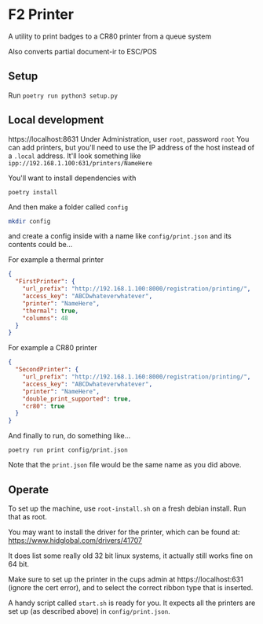 # F2 Printer

A utility to print badges to a CR80 printer from a queue system

Also converts partial document-ir to ESC/POS

## Setup

Run `poetry run python3 setup.py`

## Local development

https://localhost:8631
Under Administration, user `root`, password `root`
You can add printers, but you'll need to use the IP address of the host instead of a `.local` address.
It'll look something like `ipp://192.168.1.100:631/printers/NameHere`

You'll want to install dependencies with

```
poetry install
```

And then make a folder called `config`

```bash
mkdir config
```

and create a config inside with a name like `config/print.json` and its contents could be...

For example a thermal printer

```json
{
  "FirstPrinter": {
    "url_prefix": "http://192.168.1.100:8000/registration/printing/",
    "access_key": "ABCDwhateverwhatever",
    "printer": "NameHere",
    "thermal": true,
    "columns": 48
  }
}
```

For example a CR80 printer

```json
{
  "SecondPrinter": {
    "url_prefix": "http://192.168.1.160:8000/registration/printing/",
    "access_key": "ABCDwhateverwhatever",
    "printer": "NameHere",
    "double_print_supported": true,
    "cr80": true
  }
}
```

And finally to run, do something like...
```
poetry run print config/print.json
```

Note that the `print.json` file would be the same name as you did above.

## Operate

To set up the machine, use `root-install.sh` on a fresh debian install.
Run that as root.

You may want to install the driver for the printer, which can be found at:
https://www.hidglobal.com/drivers/41707

It does list some really old 32 bit linux systems, it actually still works fine on 64 bit.

Make sure to set up the printer in the cups admin at https://localhost:631 (ignore the cert error),
and to select the correct ribbon type that is inserted.

A handy script called `start.sh` is ready for you.
It expects all the printers are set up (as described above) in `config/print.json`.
